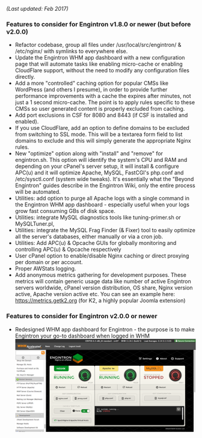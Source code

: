 _(Last updated: Feb 2017)_

### Features to consider for Engintron v1.8.0 or newer (but before v2.0.0)

* Refactor codebase, group all files under /usr/local/src/engintron/ & /etc/nginx/ with symlinks to everywhere else.
* Update the Engintron WHM app dashboard with a new configuration page that will automate tasks like enabling micro-cache or enabling CloudFlare support, without the need to modify any configuration files directly.
* Add a more "controlled" caching option for popular CMSs like WordPress (and others I presume), in order to provide further performance improvements with a cache the expires after minutes, not just a 1 second micro-cache. The point is to apply rules specific to these CMSs so user generated content is properly excluded from caching.
* Add port exclusions in CSF for 8080 and 8443 (if CSF is installed and enabled).
* If you use CloudFlare, add an option to define domains to be excluded from switching to SSL mode. This will be a textarea form field to list domains to exclude and this will simply generate the appropriate Nginx rules.
* New "optimize" option along with "install" and "remove" for engintron.sh. This option will identify the system's CPU and RAM and depending on your cPanel's server setup, it will install & configure APC(u) and it will optimize Apache, MySQL, FastCGI's php.conf and /etc/sysctl.conf (system wide tweaks). It's essentially what the "Beyond Engintron" guides describe in the Engintron Wiki, only the entire process will be automated.
* Utilities: add option to purge all Apache logs with a single command in the Engintron WHM app dashboard - especially useful when your logs grow fast consuming GBs of disk space.
* Utilities: integrate MySQL diagnostics tools like tuning-primer.sh or MySQLTuner.pl,
* Utilities: integrate the MySQL Frag Finder (& Fixer) tool to easily optimize all the server's databases, either manually or via a cron job.
* Utilities: Add APC(u) & Opcache GUIs for globally monitoring and controlling APC(u) & Opcache respectively
* User cPanel option to enable/disable Nginx caching or direct proxying per domain or per account.
* Proper AWStats logging.
* Add anonymous metrics gathering for development purposes. These metrics will contain generic usage data like number of active Engintron servers worldwide, cPanel version distribution, OS share, Nginx version active, Apache version active etc. You can see an example here: https://metrics.getk2.org (for K2, a highly popular Joomla extension)


### Features to consider for Engintron v2.0.0 or newer

* Redesigned WHM app dashboard for Engintron - the purpose is to make Engintron your go-to dashboard when logged in WHM
![Engintron v2](./images/screenshots/2.0.0_mockup.png)
